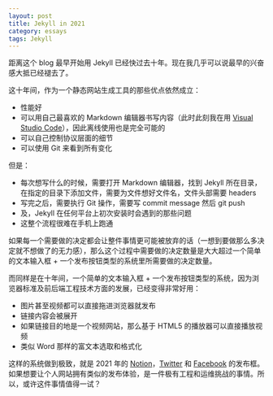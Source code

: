 ```yaml
---
layout: post
title: Jekyll in 2021
category: essays
tags: Jekyll
---
```


距离这个 blog 最早开始用 Jekyll 已经快过去十年。现在我几乎可以说最早的兴奋感大抵已经褪去了。

这十年间，作为一个静态网站生成工具的那些优点依然成立：

* 性能好
* 可以用自己最喜欢的 Markdown 编辑器书写内容（此时此刻我在用 [Visual Studio Code](https://www.v2ex.com/go/vscode)），因此离线使用也是完全可能的
* 可以自己控制协议层面的细节
* 可以使用 Git 来看到所有变化

但是：

* 每次想写什么的时候，需要打开 Markdown 编辑器，找到 Jekyll 所在目录，在指定的目录下添加文件，需要为文件想好文件名，文件头部需要 headers
* 写完之后，需要执行 Git 操作，需要写 commit message 然后 git push
* 及，Jekyll 在任何平台上初次安装时会遇到的那些问题
* 这整个流程很难在手机上跑通

如果每一个需要做的决定都会让整件事情更可能被放弃的话（一想到要做那么多决定就不想做了的无力感），那么这个过程中需要做的决定数量是大大超过一个简单的文本输入框 + 一个发布按钮类型的系统里所需要做的决定数量。

而同样是在十年间，一个简单的文本输入框 + 一个发布按钮类型的系统，因为浏览器标准及前后端工程技术方面的发展，已经变得非常好用：

* 图片甚至视频都可以直接拖进浏览器就发布
* 链接内容会被展开
* 如果链接目的地是一个视频网站，那么基于 HTML5 的播放器可以直接播放视频
* 类似 Word 那样的富文本选取和格式化

这样的系统做到极致，就是 2021 年的 [Notion](https://www.notion.so/)，[Twitter](https://twitter.com/) 和 [Facebook](https://www.facebook.com/) 的发布框。如果想要让个人网站拥有类似的发布体验，是一件极有工程和运维挑战的事情。所以，或许这件事情值得一试？